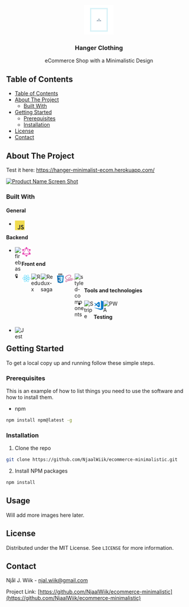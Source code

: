 
<!-- PROJECT LOGO -->
<br />
<p align="center">
  <a href="https://github.com/NjaalWiik/ecommerce-minimalistic">
    <img src="images/logo_transparent.png" alt="Logo" width="80" height="80">
  </a>

  <h3 align="center">Hanger Clothing</h3>

  <p align="center">
    eCommerce Shop with a Minimalistic Design
  </p>
</p>



<!-- TABLE OF CONTENTS -->
## Table of Contents

- [Table of Contents](#table-of-contents)
- [About The Project](#about-the-project)
  - [Built With](#built-with)
- [Getting Started](#getting-started)
  - [Prerequisites](#prerequisites)
  - [Installation](#installation)
- [License](#license)
- [Contact](#contact)



<!-- ABOUT THE PROJECT -->
## About The Project
Test it here: https://hanger-minimalist-ecom.herokuapp.com/

[![Product Name Screen Shot][product-screenshot]](https://example.com)


### Built With
#### General
* <img align="left" alt="JavaScript" width="26px" src="https://raw.githubusercontent.com/github/explore/80688e429a7d4ef2fca1e82350fe8e3517d3494d/topics/javascript/javascript.png" />

#### Backend
* <img align="left" alt="firebase" width="18px" src="https://firebase.google.com/downloads/brand-guidelines/PNG/logo-logomark.png" /><img align="left" alt="GraphQL" width="26px" src="https://raw.githubusercontent.com/github/explore/80688e429a7d4ef2fca1e82350fe8e3517d3494d/topics/graphql/graphql.png" />

#### Front end
* <img align="left" alt="React" width="26px" src="https://raw.githubusercontent.com/github/explore/80688e429a7d4ef2fca1e82350fe8e3517d3494d/topics/react/react.png" /><img align="left" alt="Redux" width="26px" src="https://seeklogo.com/images/R/redux-logo-9CA6836C12-seeklogo.com.png" /><img align="left" alt="Redux-saga" width="40px" src="https://cdn.worldvectorlogo.com/logos/redux-saga.svg" /><img align="left" alt="CSS3" width="26px" src="https://raw.githubusercontent.com/github/explore/80688e429a7d4ef2fca1e82350fe8e3517d3494d/topics/css/css.png" /><img align="left" alt="Sass" width="26px" src="https://raw.githubusercontent.com/github/explore/80688e429a7d4ef2fca1e82350fe8e3517d3494d/topics/sass/sass.png" /><img align="left" alt="styled-components" width="26px" src="https://www.styled-components.com/atom.png" />

#### Tools and technologies
* <img align="left" alt="Stripe" width="26px" src="https://sbp-plugin-images.s3.eu-west-1.amazonaws.com/technologies1905_5eb57bd25635d_icon.jpg" /><img align="left" alt="Visual Studio Code" width="26px" src="https://raw.githubusercontent.com/github/explore/80688e429a7d4ef2fca1e82350fe8e3517d3494d/topics/visual-studio-code/visual-studio-code.png" /><img align="left" alt="PWA" width="46px" src="https://upload.wikimedia.org/wikipedia/commons/thumb/d/d5/Progressive_Web_Apps_Logo.svg/1200px-Progressive_Web_Apps_Logo.svg.png" />

#### Testing
* <img align="left" alt="Jest" width="26px" src="https://seeklogo.com/images/J/jest-logo-F9901EBBF7-seeklogo.com.png" />



<!-- GETTING STARTED -->
## Getting Started

To get a local copy up and running follow these simple steps.

### Prerequisites

This is an example of how to list things you need to use the software and how to install them.
* npm
```sh
npm install npm@latest -g
```

### Installation

1. Clone the repo
```sh
git clone https://github.com/NjaalWiik/ecommerce-minimalistic.git
```
2. Install NPM packages
```sh
npm install
```



<!-- USAGE EXAMPLES -->
## Usage

Will add more images here later. 



<!-- LICENSE -->
## License

Distributed under the MIT License. See `LICENSE` for more information.



<!-- CONTACT -->
## Contact

Njål J. Wiik - njal.wiik@gmail.com

Project Link: [https://github.com/NjaalWiik/ecommerce-minimalistic](https://github.com/NjaalWiik/ecommerce-minimalistic)


<!-- MARKDOWN LINKS & IMAGES -->
<!-- https://www.markdownguide.org/basic-syntax/#reference-style-links -->
[contributors-shield]: https://img.shields.io/github/contributors/NjaalWiik/repo.svg?style=flat-square
[contributors-url]: https://github.com/NjaalWiik/repo/graphs/contributors
[forks-shield]: https://img.shields.io/github/forks/NjaalWiik/repo.svg?style=flat-square
[forks-url]: https://github.com/NjaalWiik/repo/network/members
[stars-shield]: https://img.shields.io/github/stars/NjaalWiik/repo.svg?style=flat-square
[stars-url]: https://github.com/NjaalWiik/repo/ecommerce-minimalistic
[issues-shield]: https://img.shields.io/github/issues/NjaalWiik/repo.svg?style=flat-square
[issues-url]: https://github.com/NjaalWiik/ecommerce-minimalistic/issues
[license-shield]: https://img.shields.io/github/license/NjaalWiik/repo.svg?style=flat-square
[license-url]: https://github.com/NjaalWiik/repo/blob/master/LICENSE.txt
[linkedin-shield]: https://img.shields.io/badge/-LinkedIn-black.svg?style=flat-square&logo=linkedin&colorB=555
[linkedin-url]: https://linkedin.com/in/NjaalWiik
[product-screenshot]: https://s1.gifyu.com/images/promo-gif.gif
